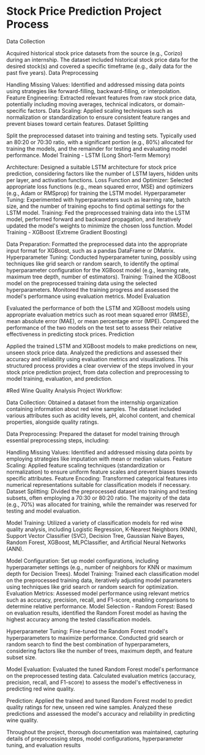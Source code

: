 # Stock Price Prediction Project Process

Data Collection

Acquired historical stock price datasets from the source (e.g., Corizo) during an internship.
The dataset included historical stock price data for the desired stock(s) and covered a specific timeframe (e.g., daily data for the past five years).
Data Preprocessing

Handling Missing Values:
Identified and addressed missing data points using strategies like forward-filling, backward-filling, or interpolation.
Feature Engineering:
Extracted relevant features from raw stock price data, potentially including moving averages, technical indicators, or domain-specific factors.
Data Scaling:
Applied scaling techniques such as normalization or standardization to ensure consistent feature ranges and prevent biases toward certain features.
Dataset Splitting

Split the preprocessed dataset into training and testing sets.
Typically used an 80:20 or 70:30 ratio, with a significant portion (e.g., 80%) allocated for training the models, and the remainder for testing and evaluating model performance.
Model Training - LSTM (Long Short-Term Memory)

Architecture:
Designed a suitable LSTM architecture for stock price prediction, considering factors like the number of LSTM layers, hidden units per layer, and activation functions.
Loss Function and Optimizer:
Selected appropriate loss functions (e.g., mean squared error, MSE) and optimizers (e.g., Adam or RMSprop) for training the LSTM model.
Hyperparameter Tuning:
Experimented with hyperparameters such as learning rate, batch size, and the number of training epochs to find optimal settings for the LSTM model.
Training:
Fed the preprocessed training data into the LSTM model, performed forward and backward propagation, and iteratively updated the model's weights to minimize the chosen loss function.
Model Training - XGBoost (Extreme Gradient Boosting)

Data Preparation:
Formatted the preprocessed data into the appropriate input format for XGBoost, such as a pandas DataFrame or DMatrix.
Hyperparameter Tuning:
Conducted hyperparameter tuning, possibly using techniques like grid search or random search, to identify the optimal hyperparameter configuration for the XGBoost model (e.g., learning rate, maximum tree depth, number of estimators).
Training:
Trained the XGBoost model on the preprocessed training data using the selected hyperparameters.
Monitored the training progress and assessed the model's performance using evaluation metrics.
Model Evaluation

Evaluated the performance of both the LSTM and XGBoost models using appropriate evaluation metrics such as root mean squared error (RMSE), mean absolute error (MAE), or mean percentage error (MPE).
Compared the performance of the two models on the test set to assess their relative effectiveness in predicting stock prices.
Prediction

Applied the trained LSTM and XGBoost models to make predictions on new, unseen stock price data.
Analyzed the predictions and assessed their accuracy and reliability using evaluation metrics and visualizations.
This structured process provides a clear overview of the steps involved in your stock price prediction project, from data collection and preprocessing to model training, evaluation, and prediction.

#Red Wine Quality Analysis Project Workflow:

Data Collection: Obtained a dataset from the internship organization containing information about red wine samples. The dataset included various attributes such as acidity levels, pH, alcohol content, and chemical properties, alongside quality ratings.

Data Preprocessing: Prepared the dataset for model training through essential preprocessing steps, including:

Handling Missing Values: Identified and addressed missing data points by employing strategies like imputation with mean or median values.
Feature Scaling: Applied feature scaling techniques (standardization or normalization) to ensure uniform feature scales and prevent biases towards specific attributes.
Feature Encoding: Transformed categorical features into numerical representations suitable for classification models if necessary.
Dataset Splitting: Divided the preprocessed dataset into training and testing subsets, often employing a 70:30 or 80:20 ratio. The majority of the data (e.g., 70%) was allocated for training, while the remainder was reserved for testing and model evaluation.

Model Training: Utilized a variety of classification models for red wine quality analysis, including Logistic Regression, K-Nearest Neighbors (KNN), Support Vector Classifier (SVC), Decision Tree, Gaussian Naive Bayes, Random Forest, XGBoost, MLPClassifier, and Artificial Neural Networks (ANN).

Model Configuration: Set up model configurations, including hyperparameter settings (e.g., number of neighbors for KNN or maximum depth for Decision Trees).
Model Training: Trained each classification model on the preprocessed training data, iteratively adjusting model parameters using techniques like grid search or random search for optimization.
Evaluation Metrics: Assessed model performance using relevant metrics such as accuracy, precision, recall, and F1-score, enabling comparisons to determine relative performance.
Model Selection - Random Forest: Based on evaluation results, identified the Random Forest model as having the highest accuracy among the tested classification models.

Hyperparameter Tuning: Fine-tuned the Random Forest model's hyperparameters to maximize performance. Conducted grid search or random search to find the best combination of hyperparameters, considering factors like the number of trees, maximum depth, and feature subset size.

Model Evaluation: Evaluated the tuned Random Forest model's performance on the preprocessed testing data. Calculated evaluation metrics (accuracy, precision, recall, and F1-score) to assess the model's effectiveness in predicting red wine quality.

Prediction: Applied the trained and tuned Random Forest model to predict quality ratings for new, unseen red wine samples. Analyzed these predictions and assessed the model's accuracy and reliability in predicting wine quality.

Throughout the project, thorough documentation was maintained, capturing details of preprocessing steps, model configurations, hyperparameter tuning, and evaluation results
